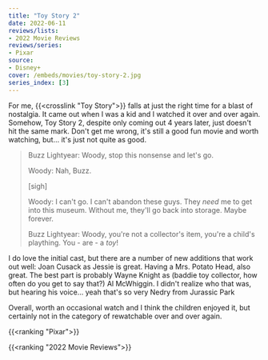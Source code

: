 ```yaml
---
title: "Toy Story 2"
date: 2022-06-11
reviews/lists:
- 2022 Movie Reviews
reviews/series:
- Pixar
source: 
- Disney+
cover: /embeds/movies/toy-story-2.jpg
series_index: [3]
---
```

For me, {{<crosslink "Toy Story">}} falls at just the right time for a blast of nostalgia. It came out when I was a kid and I watched it over and over again. Somehow, Toy Story 2, despite only coming out 4 years later, just doesn't hit the same mark. Don't get me wrong, it's still a good fun movie and worth watching, but... it's just not quite as good. 

> Buzz Lightyear: Woody, stop this nonsense and let's go.
> 
> Woody: Nah, Buzz.
> 
> [sigh]
> 
> Woody: I can't go. I can't abandon these guys. They *need* me to get into this museum. Without me, they'll go back into storage. Maybe forever.
> 
> Buzz Lightyear: Woody, you're not a collector's item, you're a child's plaything. You - are - a *toy*! 

<!--more-->

I do love the initial cast, but there are a number of new additions that work out well: Joan Cusack as Jessie is great. Having a Mrs. Potato Head, also great. The best part is probably Wayne Knight as (baddie toy collector, how often do you get to say that?) Al McWhiggin. I didn't realize who that was, but hearing his voice... yeah that's so very Nedry from Jurassic Park

Overall, worth an occasional watch and I think the children enjoyed it, but certainly not in the category of rewatchable over and over again. 


{{<ranking "Pixar">}}

{{<ranking "2022 Movie Reviews">}}
